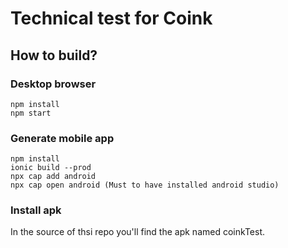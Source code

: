 # Technical test for Coink

## How to build?

### Desktop browser
```
npm install
npm start
```

### Generate mobile app
```
npm install
ionic build --prod
npx cap add android
npx cap open android (Must to have installed android studio)
```

### Install apk
In the source of thsi repo you'll find the apk named coinkTest.
